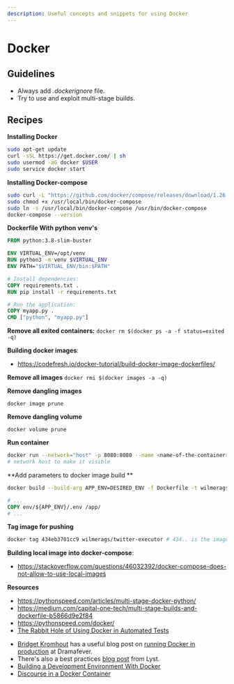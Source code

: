 ```yaml
---
description: Useful concepts and snippets for using Docker
---
```


# Docker



## Guidelines

- Always add *.dockerignore* file.
- Try to use and exploit multi-stage builds.



## Recipes

**Installing Docker**

```bash
sudo apt-get update
curl -sSL https://get.docker.com/ | sh
sudo usermod -aG docker $USER
sudo service docker start
```

**Installing Docker-compose**

```bash
sudo curl -L "https://github.com/docker/compose/releases/download/1.26.2/docker-compose-$(uname -s)-$(uname -m)" -o /usr/local/bin/docker-compose
sudo chmod +x /usr/local/bin/docker-compose
sudo ln -s /usr/local/bin/docker-compose /usr/bin/docker-compose
docker-compose --version
```

**Dockerfile With python venv's**

```dockerfile
FROM python:3.8-slim-buster

ENV VIRTUAL_ENV=/opt/venv
RUN python3 -m venv $VIRTUAL_ENV
ENV PATH="$VIRTUAL_ENV/bin:$PATH"

# Install dependencies:
COPY requirements.txt .
RUN pip install -r requirements.txt

# Run the application:
COPY myapp.py .
CMD ["python", "myapp.py"]
```

**Remove all exited containers:**
`docker rm $(docker ps -a -f status=exited -q)`

**Building docker images**: 

- https://codefresh.io/docker-tutorial/build-docker-image-dockerfiles/

**Remove all images**
`docker rmi $(docker images -a -q)`

**Remove dangling images**

`docker image prune`

**Remove dangling volume**

`docker volume prune`

**Run container**

```bash
docker run --network="host" -p 8080:8080 --name <name-of-the-container> wilmerags/image-name:tag
# network host to make it visible
```

**Add parameters to docker image build **

```bash
docker build --build-arg APP_ENV=DESIRED_ENV -f Dockerfile -t wilmerags/twitter-executor:IMAGE_TAG .
```

```dockerfile
# ...
COPY env/${APP_ENV}/.env /app/
# ...
```

**Tag image for pushing**

```bash
docker tag 434eb3701cc9 wilmerags/twitter-executor # 434.. is the image ID
```



**Building local image into docker-compose**: 

- https://stackoverflow.com/questions/46032392/docker-compose-does-not-allow-to-use-local-images

**Resources**

- https://pythonspeed.com/articles/multi-stage-docker-python/
- https://medium.com/capital-one-tech/multi-stage-builds-and-dockerfile-b5866d9e2f84
- https://pythonspeed.com/docker/
- [The Rabbit Hole of Using Docker in Automated Tests](http://gregoryszorc.com/blog/2014/10/16/the-rabbit-hole-of-using-docker-in-automated-tests/)
* [Bridget Kromhout](https://twitter.com/bridgetkromhout) has a useful blog post on [running Docker in production](http://sysadvent.blogspot.co.uk/2014/12/day-1-docker-in-production-reality-not.html) at Dramafever.
* There's also a best practices [blog post](http://developers.lyst.com/devops/2014/12/08/docker/) from Lyst.
* [Building a Development Environment With Docker](https://tersesystems.com/2013/11/20/building-a-development-environment-with-docker/)
* [Discourse in a Docker Container](https://samsaffron.com/archive/2013/11/07/discourse-in-a-docker-container)